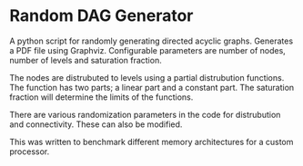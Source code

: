 # Random DAG Generator
A python script for randomly generating directed acyclic graphs. Generates a PDF file using Graphviz. Configurable parameters are number of nodes, number of levels and saturation fraction. 

The nodes are distrubuted to levels using a partial distrubution functions. The function has two parts; a linear part and a constant part. The saturation fraction will determine the limits of the functions. 

There are various randomization parameters in the code for distrubution and connectivity. These can also be modified. 

This was written to benchmark different memory architectures for a custom processor. 
